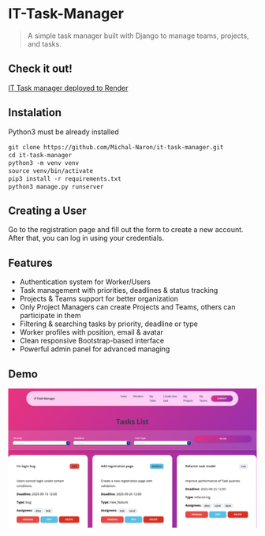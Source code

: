 # IT-Task-Manager

> A simple task manager built with Django to manage teams, projects, and tasks.  


## Check it out!

[IT Task manager deployed to Render](https:)

## Instalation

Python3 must be already installed

```shell
git clone https://github.com/Michal-Naron/it-task-manager.git
cd it-task-manager
python3 -m venv venv
source venv/bin/activate
pip3 install -r requirements.txt
python3 manage.py runserver
```


## Creating a User
Go to the registration page and fill out the form to create a new account. After that, you can log in using your credentials.


## Features
* Authentication system for Worker/Users 
* Task management with priorities, deadlines & status tracking  
* Projects & Teams support for better organization  
* Only Project Managers can create Projects and Teams, others can participate in them  
* Filtering & searching tasks by priority, deadline or type  
* Worker profiles with position, email & avatar  
* Clean responsive Bootstrap-based interface
* Powerful admin panel for advanced managing

## Demo
![Website Interface](demo.png)